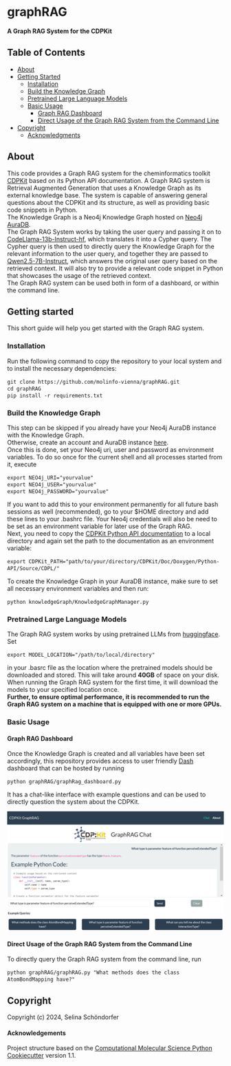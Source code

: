 graphRAG
==============================

**A Graph RAG System for the CDPKit**

## Table of Contents

- [About](#about)
- [Getting Started](#getting-started)
    - [Installation](#installation)
    - [Build the Knowledge Graph](#build-the-knowledge-graph)
    - [Pretrained Large Language Models](#pretrained-large-language-models)
    - [Basic Usage](#basic-usage)
        - [Graph RAG Dashboard](#graph-rag-dashboard)
        - [Direct Usage of the Graph RAG System from the Command Line](#direct-usage-of-the-graph-rag-system-from-the-command-line)
- [Copyright](#copyright)
    - [Acknowledgments](#acknowledgements)

## About

This code provides a Graph RAG system for the cheminformatics toolkit [CDPKit](https://cdpkit.org/) based on its Python API documentation. A Graph RAG system is Retrieval Augmented Generation that uses a Knowledge Graph as its external knowledge base. 
The system is capable of answering general questions about the CDPKit and its structure, as well as providing basic code snippets in Python.  
The Knowledge Graph is a Neo4j Knowledge Graph hosted on [Neo4j AuraDB](https://neo4j.com/product/auradb/).  
The Graph RAG System works by taking the user query and passing it on to [CodeLlama-13b-Instruct-hf](https://huggingface.co/codellama/CodeLlama-13b-Instruct-hf), which translates it into a Cypher query. The Cypher query is then used to directly query the Knowledge Graph for the relevant information to the user query, and together they are passed to [Qwen2.5-7B-Instruct](https://huggingface.co/Qwen/Qwen2.5-7B-Instruct), which answers the original user query based on the retrieved context. It will also try to provide a relevant code snippet in Python that showcases the usage of the retrieved context.  
The Graph RAG system can be used both in form of a dashboard, or within the command line. 


## Getting started

This short guide will help you get started with the Graph RAG system. 

### Installation

Run the following command to copy the repository to your local system and to install the necessary dependencies: 

```
git clone https://github.com/molinfo-vienna/graphRAG.git
cd graphRAG
pip install -r requirements.txt
```

### Build the Knowledge Graph

This step can be skipped if you already have your Neo4j AuraDB instance with the Knowledge Graph.  
Otherwise, create an account and AuraDB instance [here](https://login.neo4j.com/u/login/identifier?state=hKFo2SBvUEdWaDNkeTUwd3ZWUVhEQlJoQ21KZEJfbXR4c2N6S6Fur3VuaXZlcnNhbC1sb2dpbqN0aWTZIHpWdXpsRHBieTgwRzZvOXh5WVdiQWhjNUpHek1fUjRto2NpZNkgV1NMczYwNDdrT2pwVVNXODNnRFo0SnlZaElrNXpZVG8).  
Once this is done, set your Neo4j uri, user and password as environment variables. 
To do so once for the current shell and all processes started from it, execute 

```
export NEO4j_URI="yourvalue"
export NEO4j_USER="yourvalue"
export NEO4j_PASSWORD="yourvalue"
```
If you want to add this to your environment permanently for all future bash sessions as well (recommended), go to your $HOME directory and add these lines to your .bashrc file.
Your Neo4j credentials will also be need to be set as an environment variable for later use of the Graph RAG.  
Next, you need to copy the [CDPKit Python API documentation](https://github.com/molinfo-vienna/CDPKit/tree/master/Doc/Doxygen/Python-API/Source/CDPL) to a local directory and again set the path to the documentation as an environment variable:

```
export CDPKit_PATH="path/to/your/directory/CDPKit/Doc/Doxygen/Python-API/Source/CDPL/"
``` 
To create the Knowledge Graph in your AuraDB instance, make sure to set all necessary environment variables and then run: 

```
python knowledgeGraph/KnowledgeGraphManager.py
```

### Pretrained Large Language Models 

The Graph RAG system works by using pretrained LLMs from [huggingface](https://huggingface.co/). Set

```
export MODEL_LOCATION="/path/to/local/directory"
```
in your .basrc file as the location where the pretrained models should be downloaded and stored. This will take around **40GB** of space on your disk. When running the Graph RAG system for the first time, it will download the models to your specified location once.  
**Further, to ensure optimal performance, it is recommended to run the Graph RAG system on a machine that is equipped with one or more GPUs.** 

### Basic Usage

#### Graph RAG Dashboard 

Once the Knowledge Graph is created and all variables have been set accordingly, this repository provides access to user friendly [Dash](https://dash.plotly.com/) dashboard that can be hosted by running 

```
python graphRAG/graphRag_dashboard.py
```
It has a chat-like interface with example questions and can be used to directly question the system about the CDPKit.

![dashboard](graphRAG/images/dashboard_image.PNG)

#### Direct Usage of the Graph RAG System from the Command Line 

To directly query the Graph RAG system from the command line, run

```
python graphRAG/graphRAG.py "What methods does the class AtomBondMapping have?"
```


## Copyright

Copyright (c) 2024, Selina Schöndorfer


#### Acknowledgements
 
Project structure based on the 
[Computational Molecular Science Python Cookiecutter](https://github.com/molssi/cookiecutter-cms) version 1.1.
